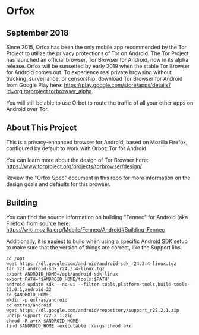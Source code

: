 Orfox
=====

September 2018
--------------

Since 2015, Orfox has been the only mobile app recommended by the Tor Project to utilize the privacy protections of Tor on Android. The Tor Project has launched an official browser, Tor Browser for Android, now in its alpha release. Orfox will be sunsetted by early 2019 when the stable Tor Browser for Android comes out. To experience real private browsing without tracking, surveillance, or censorship, download Tor Browser for Android from Google Play here: https://play.google.com/store/apps/details?id=org.torproject.torbrowser_alpha.

You will still be able to use Orbot to route the traffic of all your other apps on Android over Tor.

About This Project
------------------

This is a privacy-enhanced browser for Android, based on Mozilla Firefox,
configured by default to work with Orbot: Tor for Android.

You can learn more about the design of Tor Browser here:
https://www.torproject.org/projects/torbrowser/design/

Review the "Orfox Spec" document in this repo for more information on the
design goals and defaults for this browser.

Building
--------

You can find the source information on building "Fennec" for Android (aka
Firefox) from source here:
https://wiki.mozilla.org/Mobile/Fennec/Android#Building_Fennec

Additionally, it is easiest to build when using a specific Android SDK setup
to make sure that the version of things are correct, like the Support libs.

    cd /opt
    wget https://dl.google.com/android/android-sdk_r24.3.4-linux.tgz
    tar xzf android-sdk_r24.3.4-linux.tgz
    export ANDROID_HOME=/opt/android-sdk-linux
    export PATH="$ANDROID_HOME/tools:$PATH"
    android update sdk --no-ui --filter tools,platform-tools,build-tools-23.0.1,android-22
    cd $ANDROID_HOME
    mkdir -p extras/android
    cd extras/android
    wget https://dl.google.com/android/repository/support_r22.2.1.zip
    unzip support_r22.2.1.zip
    chmod -R a+rX $ANDROID_HOME
    find $ANDROID_HOME -executable |xargs chmod a+x
